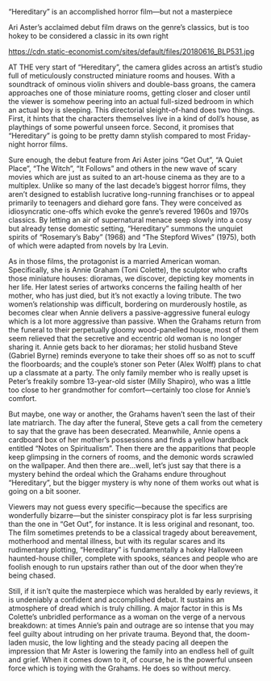 “Hereditary” is an accomplished horror film—but not a masterpiece

Ari Aster’s acclaimed debut film draws on the genre’s classics, but is too hokey to be considered a classic in its own right

https://cdn.static-economist.com/sites/default/files/20180616_BLP531.jpg

AT THE very start of “Hereditary”, the camera glides across an artist’s studio full of meticulously constructed miniature rooms and houses. With a soundtrack of ominous violin shivers and double-bass groans, the camera approaches one of those miniature rooms, getting closer and closer until the viewer is somehow peering into an actual full-sized bedroom in which an actual boy is sleeping. This directorial sleight-of-hand does two things. First, it hints that the characters themselves live in a kind of doll’s house, as playthings of some powerful unseen force. Second, it promises that “Hereditary” is going to be pretty damn stylish compared to most Friday-night horror films.

Sure enough, the debut feature from Ari Aster joins “Get Out”, “A Quiet Place”, “The Witch”, “It Follows” and others in the new wave of scary movies which are just as suited to an art-house cinema as they are to a multiplex. Unlike so many of the last decade’s biggest horror films, they aren’t designed to establish lucrative long-running franchises or to appeal primarily to teenagers and diehard gore fans. They were conceived as idiosyncratic one-offs which evoke the genre’s revered 1960s and 1970s classics. By letting an air of supernatural menace seep slowly into a cosy but already tense domestic setting, “Hereditary” summons the unquiet spirits of “Rosemary’s Baby” (1968) and “The Stepford Wives” (1975), both of which were adapted from novels by Ira Levin.

As in those films, the protagonist is a married American woman. Specifically, she is Annie Graham (Toni Colette), the sculptor who crafts those miniature houses: dioramas, we discover, depicting key moments in her life. Her latest series of artworks concerns the failing health of her mother, who has just died, but it’s not exactly a loving tribute. The two women’s relationship was difficult, bordering on murderously hostile, as becomes clear when Annie delivers a passive-aggressive funeral eulogy which is a lot more aggressive than passive. When the Grahams return from the funeral to their perpetually gloomy wood-panelled house, most of them seem relieved that the secretive and eccentric old woman is no longer sharing it. Annie gets back to her dioramas; her stolid husband Steve (Gabriel Byrne) reminds everyone to take their shoes off so as not to scuff the floorboards; and the couple’s stoner son Peter (Alex Wolff) plans to chat up a classmate at a party. The only family member who is really upset is Peter’s freakily sombre 13-year-old sister (Milly Shapiro), who was a little too close to her grandmother for comfort—certainly too close for Annie’s comfort.

But maybe, one way or another, the Grahams haven’t seen the last of their late matriarch. The day after the funeral, Steve gets a call from the cemetery to say that the grave has been desecrated. Meanwhile, Annie opens a cardboard box of her mother’s possessions and finds a yellow hardback entitled “Notes on Spiritualism”. Then there are the apparitions that people keep glimpsing in the corners of rooms, and the demonic words scrawled on the wallpaper. And then there are...well, let’s just say that there is a mystery behind the ordeal which the Grahams endure throughout “Hereditary”, but the bigger mystery is why none of them works out what is going on a bit sooner.

Viewers may not guess every specific—because the specifics are wonderfully bizarre—but the sinister conspiracy plot is far less surprising than the one in “Get Out”, for instance. It is less original and resonant, too. The film sometimes pretends to be a classical tragedy about bereavement, motherhood and mental illness, but with its regular scares and its rudimentary plotting, “Hereditary” is fundamentally a hokey Halloween haunted-house chiller, complete with spooks, séances and people who are foolish enough to run upstairs rather than out of the door when they’re being chased.

Still, if it isn’t quite the masterpiece which was heralded by early reviews, it is undeniably a confident and accomplished debut. It sustains an atmosphere of dread which is truly chilling. A major factor in this is Ms Colette’s unbridled performance as a woman on the verge of a nervous breakdown: at times Annie’s pain and outrage are so intense that you may feel guilty about intruding on her private trauma. Beyond that, the doom-laden music, the low lighting and the steady pacing all deepen the impression that Mr Aster is lowering the family into an endless hell of guilt and grief. When it comes down to it, of course, he is the powerful unseen force which is toying with the Grahams. He does so without mercy.